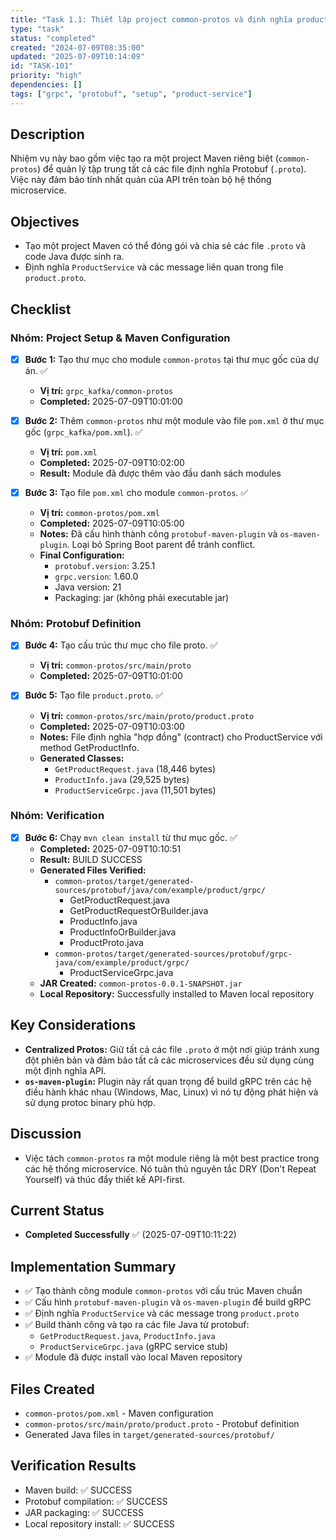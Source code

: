 ```yaml
---
title: "Task 1.1: Thiết lập project common-protos và định nghĩa product.proto"
type: "task"
status: "completed"
created: "2024-07-09T08:35:00"
updated: "2025-07-09T10:14:09"
id: "TASK-101"
priority: "high"
dependencies: []
tags: ["grpc", "protobuf", "setup", "product-service"]
---
```


## Description
Nhiệm vụ này bao gồm việc tạo ra một project Maven riêng biệt (`common-protos`) để quản lý tập trung tất cả các file định nghĩa Protobuf (`.proto`). Việc này đảm bảo tính nhất quán của API trên toàn bộ hệ thống microservice.

## Objectives
- Tạo một project Maven có thể đóng gói và chia sẻ các file `.proto` và code Java được sinh ra.
- Định nghĩa `ProductService` và các message liên quan trong file `product.proto`.

## Checklist

### Nhóm: Project Setup & Maven Configuration
- [x] **Bước 1:** Tạo thư mục cho module `common-protos` tại thư mục gốc của dự án. ✅
    - **Vị trí:** `grpc_kafka/common-protos`
    - **Completed:** 2025-07-09T10:01:00

- [x] **Bước 2:** Thêm `common-protos` như một module vào file `pom.xml` ở thư mục gốc (`grpc_kafka/pom.xml`). ✅
    - **Vị trí:** `pom.xml`
    - **Completed:** 2025-07-09T10:02:00
    - **Result:** Module đã được thêm vào đầu danh sách modules

- [x] **Bước 3:** Tạo file `pom.xml` cho module `common-protos`. ✅
    - **Vị trí:** `common-protos/pom.xml`
    - **Completed:** 2025-07-09T10:05:00
    - **Notes:** Đã cấu hình thành công `protobuf-maven-plugin` và `os-maven-plugin`. Loại bỏ Spring Boot parent để tránh conflict.
    - **Final Configuration:**
      - `protobuf.version`: 3.25.1
      - `grpc.version`: 1.60.0
      - Java version: 21
      - Packaging: jar (không phải executable jar)

### Nhóm: Protobuf Definition
- [x] **Bước 4:** Tạo cấu trúc thư mục cho file proto. ✅
    - **Vị trí:** `common-protos/src/main/proto`
    - **Completed:** 2025-07-09T10:01:00

- [x] **Bước 5:** Tạo file `product.proto`. ✅
    - **Vị trí:** `common-protos/src/main/proto/product.proto`
    - **Completed:** 2025-07-09T10:03:00
    - **Notes:** File định nghĩa "hợp đồng" (contract) cho ProductService với method GetProductInfo.
    - **Generated Classes:**
      - `GetProductRequest.java` (18,446 bytes)
      - `ProductInfo.java` (29,525 bytes)  
      - `ProductServiceGrpc.java` (11,501 bytes)

### Nhóm: Verification
- [x] **Bước 6:** Chạy `mvn clean install` từ thư mục gốc. ✅
    - **Completed:** 2025-07-09T10:10:51
    - **Result:** BUILD SUCCESS
    - **Generated Files Verified:**
      - `common-protos/target/generated-sources/protobuf/java/com/example/product/grpc/`
        - GetProductRequest.java
        - GetProductRequestOrBuilder.java  
        - ProductInfo.java
        - ProductInfoOrBuilder.java
        - ProductProto.java
      - `common-protos/target/generated-sources/protobuf/grpc-java/com/example/product/grpc/`
        - ProductServiceGrpc.java
    - **JAR Created:** `common-protos-0.0.1-SNAPSHOT.jar`
    - **Local Repository:** Successfully installed to Maven local repository

## Key Considerations
- **Centralized Protos:** Giữ tất cả các file `.proto` ở một nơi giúp tránh xung đột phiên bản và đảm bảo tất cả các microservices đều sử dụng cùng một định nghĩa API.
- **`os-maven-plugin`:** Plugin này rất quan trọng để build gRPC trên các hệ điều hành khác nhau (Windows, Mac, Linux) vì nó tự động phát hiện và sử dụng protoc binary phù hợp.

## Discussion
- Việc tách `common-protos` ra một module riêng là một best practice trong các hệ thống microservice. Nó tuân thủ nguyên tắc DRY (Don't Repeat Yourself) và thúc đẩy thiết kế API-first.

## Current Status
- **Completed Successfully** ✅ (2025-07-09T10:11:22)

## Implementation Summary
- ✅ Tạo thành công module `common-protos` với cấu trúc Maven chuẩn
- ✅ Cấu hình `protobuf-maven-plugin` và `os-maven-plugin` để build gRPC
- ✅ Định nghĩa `ProductService` và các message trong `product.proto`
- ✅ Build thành công và tạo ra các file Java từ protobuf:
  - `GetProductRequest.java`, `ProductInfo.java`
  - `ProductServiceGrpc.java` (gRPC service stub)
- ✅ Module đã được install vào local Maven repository

## Files Created
- `common-protos/pom.xml` - Maven configuration
- `common-protos/src/main/proto/product.proto` - Protobuf definition
- Generated Java files in `target/generated-sources/protobuf/`

## Verification Results
- Maven build: ✅ SUCCESS
- Protobuf compilation: ✅ SUCCESS  
- JAR packaging: ✅ SUCCESS
- Local repository install: ✅ SUCCESS 